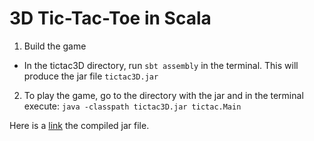 # 3D Tic-Tac-Toe in Scala

1. Build the game
  - In the tictac3D directory, run `sbt assembly` in the terminal. This will produce the jar file `tictac3D.jar`
2. To play the game, go to the directory with the jar and in the terminal execute:
   `java -classpath tictac3D.jar tictac.Main`

Here is a [link](https://drive.google.com/drive/u/0/folders/0B7Ccueiur0BNYnoxdjJQaTZYMW://drive.google.com/drive/u/0/folders/0B7Ccueiur0BNYnoxdjJQaTZYMWMto) the compiled jar file.
